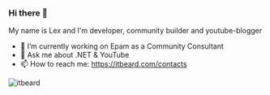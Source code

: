 ### Hi there 👋 
My name is Lex and I'm developer, community builder and youtube-blogger 

- 🔭 I’m currently working on Epam as a Community Consultant
- 💬 Ask me about .NET & YouTube
- 📫 How to reach me: https://itbeard.com/contacts

<img align="left" src="https://komarev.com/ghpvc/?username=itbeard&label=Profile%20Views%20&color=AC1F21&style=flat-square" alt="itbeard" />
